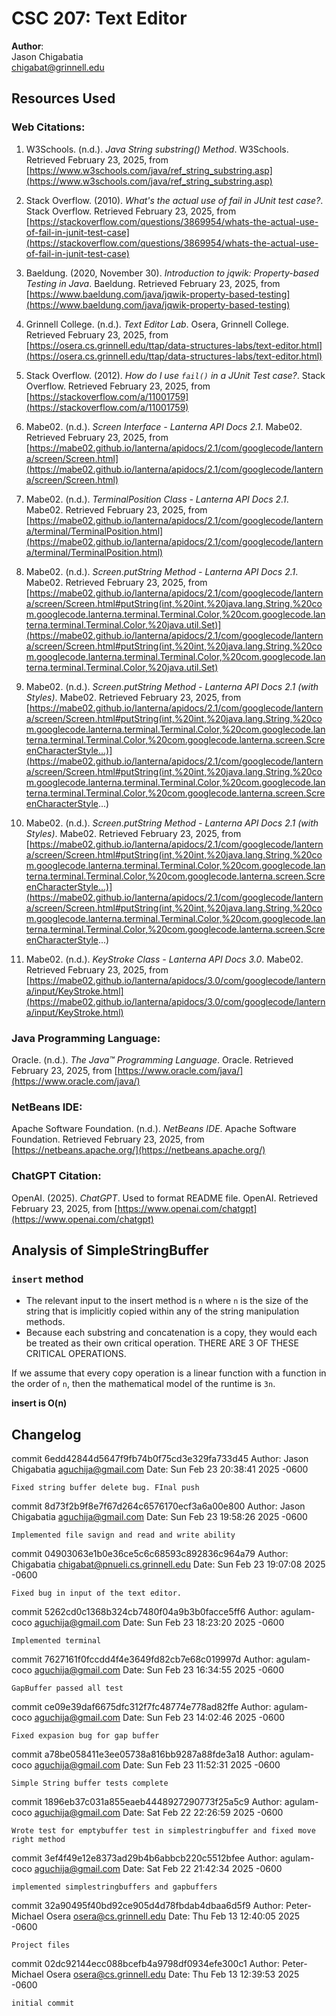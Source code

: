 # CSC 207: Text Editor

**Author**:  
Jason Chigabatia  
chigabat@grinnell.edu

## Resources Used

### Web Citations:

1. W3Schools. (n.d.). *Java String substring() Method*. W3Schools. Retrieved February 23, 2025, from [https://www.w3schools.com/java/ref_string_substring.asp](https://www.w3schools.com/java/ref_string_substring.asp)

2. Stack Overflow. (2010). *What's the actual use of fail in JUnit test case?*. Stack Overflow. Retrieved February 23, 2025, from [https://stackoverflow.com/questions/3869954/whats-the-actual-use-of-fail-in-junit-test-case](https://stackoverflow.com/questions/3869954/whats-the-actual-use-of-fail-in-junit-test-case)

3. Baeldung. (2020, November 30). *Introduction to jqwik: Property-based Testing in Java*. Baeldung. Retrieved February 23, 2025, from [https://www.baeldung.com/java/jqwik-property-based-testing](https://www.baeldung.com/java/jqwik-property-based-testing)

4. Grinnell College. (n.d.). *Text Editor Lab*. Osera, Grinnell College. Retrieved February 23, 2025, from [https://osera.cs.grinnell.edu/ttap/data-structures-labs/text-editor.html](https://osera.cs.grinnell.edu/ttap/data-structures-labs/text-editor.html)

5. Stack Overflow. (2012). *How do I use `fail()` in a JUnit Test case?*. Stack Overflow. Retrieved February 23, 2025, from [https://stackoverflow.com/a/11001759](https://stackoverflow.com/a/11001759)

6. Mabe02. (n.d.). *Screen Interface - Lanterna API Docs 2.1*. Mabe02. Retrieved February 23, 2025, from [https://mabe02.github.io/lanterna/apidocs/2.1/com/googlecode/lanterna/screen/Screen.html](https://mabe02.github.io/lanterna/apidocs/2.1/com/googlecode/lanterna/screen/Screen.html)

7. Mabe02. (n.d.). *TerminalPosition Class - Lanterna API Docs 2.1*. Mabe02. Retrieved February 23, 2025, from [https://mabe02.github.io/lanterna/apidocs/2.1/com/googlecode/lanterna/terminal/TerminalPosition.html](https://mabe02.github.io/lanterna/apidocs/2.1/com/googlecode/lanterna/terminal/TerminalPosition.html)

8. Mabe02. (n.d.). *Screen.putString Method - Lanterna API Docs 2.1*. Mabe02. Retrieved February 23, 2025, from [https://mabe02.github.io/lanterna/apidocs/2.1/com/googlecode/lanterna/screen/Screen.html#putString(int,%20int,%20java.lang.String,%20com.googlecode.lanterna.terminal.Terminal.Color,%20com.googlecode.lanterna.terminal.Terminal.Color,%20java.util.Set)](https://mabe02.github.io/lanterna/apidocs/2.1/com/googlecode/lanterna/screen/Screen.html#putString(int,%20int,%20java.lang.String,%20com.googlecode.lanterna.terminal.Terminal.Color,%20com.googlecode.lanterna.terminal.Terminal.Color,%20java.util.Set)

9. Mabe02. (n.d.). *Screen.putString Method - Lanterna API Docs 2.1 (with Styles)*. Mabe02. Retrieved February 23, 2025, from [https://mabe02.github.io/lanterna/apidocs/2.1/com/googlecode/lanterna/screen/Screen.html#putString(int,%20int,%20java.lang.String,%20com.googlecode.lanterna.terminal.Terminal.Color,%20com.googlecode.lanterna.terminal.Terminal.Color,%20com.googlecode.lanterna.screen.ScreenCharacterStyle...)](https://mabe02.github.io/lanterna/apidocs/2.1/com/googlecode/lanterna/screen/Screen.html#putString(int,%20int,%20java.lang.String,%20com.googlecode.lanterna.terminal.Terminal.Color,%20com.googlecode.lanterna.terminal.Terminal.Color,%20com.googlecode.lanterna.screen.ScreenCharacterStyle...)

10. Mabe02. (n.d.). *Screen.putString Method - Lanterna API Docs 2.1 (with Styles)*. Mabe02. Retrieved February 23, 2025, from [https://mabe02.github.io/lanterna/apidocs/2.1/com/googlecode/lanterna/screen/Screen.html#putString(int,%20int,%20java.lang.String,%20com.googlecode.lanterna.terminal.Terminal.Color,%20com.googlecode.lanterna.terminal.Terminal.Color,%20com.googlecode.lanterna.screen.ScreenCharacterStyle...)](https://mabe02.github.io/lanterna/apidocs/2.1/com/googlecode/lanterna/screen/Screen.html#putString(int,%20int,%20java.lang.String,%20com.googlecode.lanterna.terminal.Terminal.Color,%20com.googlecode.lanterna.terminal.Terminal.Color,%20com.googlecode.lanterna.screen.ScreenCharacterStyle...)

11. Mabe02. (n.d.). *KeyStroke Class - Lanterna API Docs 3.0*. Mabe02. Retrieved February 23, 2025, from [https://mabe02.github.io/lanterna/apidocs/3.0/com/googlecode/lanterna/input/KeyStroke.html](https://mabe02.github.io/lanterna/apidocs/3.0/com/googlecode/lanterna/input/KeyStroke.html)

### Java Programming Language:  
Oracle. (n.d.). *The Java™ Programming Language*. Oracle. Retrieved February 23, 2025, from [https://www.oracle.com/java/](https://www.oracle.com/java/)

### NetBeans IDE:  
Apache Software Foundation. (n.d.). *NetBeans IDE*. Apache Software Foundation. Retrieved February 23, 2025, from [https://netbeans.apache.org/](https://netbeans.apache.org/)

### ChatGPT Citation:  
OpenAI. (2025). *ChatGPT*. Used to format README file. OpenAI. Retrieved February 23, 2025, from [https://www.openai.com/chatgpt](https://www.openai.com/chatgpt)

## Analysis of SimpleStringBuffer

### `insert` method

- The relevant input to the insert method is `n` where `n` is the size of the string that is implicitly copied within any of the string manipulation methods. 
- Because each substring and concatenation is a copy, they would each be treated as their own critical operation. THERE ARE 3 OF THESE CRITICAL OPERATIONS.

If we assume that every copy operation is a linear function with a function in the order of `n`, then the mathematical model of the runtime is `3n`.

**insert is O(n)**

## Changelog
commit 6edd42844d5647f9fb74b0f75cd3e329fa733d45
Author: Jason Chigabatia <aguchija@gmail.com>
Date:   Sun Feb 23 20:38:41 2025 -0600

    Fixed string buffer delete bug. FInal push

commit 8d73f2b9f8e7f67d264c6576170ecf3a6a00e800
Author: Jason Chigabatia <aguchija@gmail.com>
Date:   Sun Feb 23 19:58:26 2025 -0600

    Implemented file savign and read and write ability

commit 04903063e1b0e36ce5c6c68593c892836c964a79
Author: Chigabatia <chigabat@pnueli.cs.grinnell.edu>
Date:   Sun Feb 23 19:07:08 2025 -0600

    Fixed bug in input of the text editor.

commit 5262cd0c1368b324cb7480f04a9b3b0facce5ff6
Author: agulam-coco <aguchija@gmail.com>
Date:   Sun Feb 23 18:23:20 2025 -0600

    Implemented terminal

commit 7627161f0fccdd4f4e3649fd82cb7e68c019997d
Author: agulam-coco <aguchija@gmail.com>
Date:   Sun Feb 23 16:34:55 2025 -0600

    GapBuffer passed all test

commit ce09e39daf6675dfc312f7fc48774e778ad82ffe
Author: agulam-coco <aguchija@gmail.com>
Date:   Sun Feb 23 14:02:46 2025 -0600

    Fixed expasion bug for gap buffer

commit a78be058411e3ee05738a816bb9287a88fde3a18
Author: agulam-coco <aguchija@gmail.com>
Date:   Sun Feb 23 11:52:31 2025 -0600

    Simple String buffer tests complete

commit 1896eb37c031a855eaeb4448927290773f25a5c9
Author: agulam-coco <aguchija@gmail.com>
Date:   Sat Feb 22 22:26:59 2025 -0600

    Wrote test for emptybuffer test in simplestringbuffer and fixed move right method

commit 3ef4f49e12e8373ad29b4b6abbcb220c5512bfee
Author: agulam-coco <aguchija@gmail.com>
Date:   Sat Feb 22 21:42:34 2025 -0600

    implemented simplestringbuffers and gapbuffers

commit 32a90495f40bd92ce905d4d78fbdab4dbaa6d5f9
Author: Peter-Michael Osera <osera@cs.grinnell.edu>
Date:   Thu Feb 13 12:40:05 2025 -0600

    Project files

commit 02dc92144ecc088bcefb4a9798df0934efe300c1
Author: Peter-Michael Osera <osera@cs.grinnell.edu>
Date:   Thu Feb 13 12:39:53 2025 -0600

    initial commit